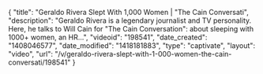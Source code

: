 {
    "title": "Geraldo Rivera Slept With 1,000 Women | \"The Cain Conversati",
    "description": "Geraldo Rivera is a legendary journalist and TV personality. Here, he talks to Will Cain for \"The Cain Conversation\": about sleeping with 1000+ women, an HR...",
    "videoid": "198541",
    "date_created": "1408046577",
    "date_modified": "1418181883",
    "type": "captivate",
    "layout": "video",
    "url": "\/v\/geraldo-rivera-slept-with-1-000-women-the-cain-conversati\/198541"
}